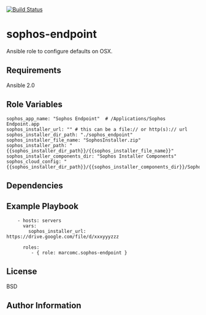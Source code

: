[![Build Status](https://travis-ci.org/marcomc/ansible-role-sophos-endpoint.svg?branch=master)](https://travis-ci.org/marcomc/ansible-role-sophos-endpoint)

# sophos-endpoint

Ansible role to configure defaults on OSX.

## Requirements

Ansible 2.0

## Role Variables
```
sophos_app_name: "Sophos Endpoint"  # /Applications/Sophos Endpoint.app
sophos_installer_url: "" # this can be a file:// or http(s):// url
sophos_installer_dir_path: "./sophos_endpoint"
sophos_installer_file_name: "SophosInstaller.zip"
sophos_installer_path: "{{sophos_installer_dir_path}}/{{sophos_installer_file_name}}"
sophos_installer_components_dir: "Sophos Installer Components"
sophos_cloud_config: "{{sophos_installer_dir_path}}/{{sophos_installer_components_dir}}/SophosCloudConfig.plist"
```

## Dependencies

## Example Playbook

```
    - hosts: servers
      vars:
        sophos_installer_url: https://drive.google.com/file/d/xxxyyyzzz

      roles:
         - { role: marcomc.sophos-endpoint }
```

## License

BSD

## Author Information

